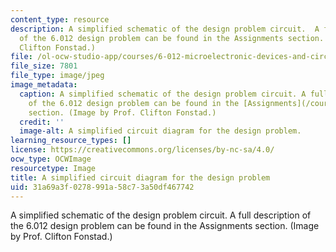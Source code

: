 ```yaml
---
content_type: resource
description: A simplified schematic of the design problem circuit.  A full description
  of the 6.012 design problem can be found in the Assignments section. (Image by Prof.
  Clifton Fonstad.)
file: /ol-ocw-studio-app/courses/6-012-microelectronic-devices-and-circuits-fall-2009/31a69a3f0278991a58c73a50df467742_6-012f09-th.jpg
file_size: 7801
file_type: image/jpeg
image_metadata:
  caption: A simplified schematic of the design problem circuit. A full description
    of the 6.012 design problem can be found in the [Assignments](/courses/6-012-microelectronic-devices-and-circuits-fall-2009/pages/assignments)
    section. (Image by Prof. Clifton Fonstad.)
  credit: ''
  image-alt: A simplified circuit diagram for the design problem.
learning_resource_types: []
license: https://creativecommons.org/licenses/by-nc-sa/4.0/
ocw_type: OCWImage
resourcetype: Image
title: A simplified circuit diagram for the design problem
uid: 31a69a3f-0278-991a-58c7-3a50df467742
---
```

A simplified schematic of the design problem circuit.  A full description of the 6.012 design problem can be found in the Assignments section. (Image by Prof. Clifton Fonstad.)
